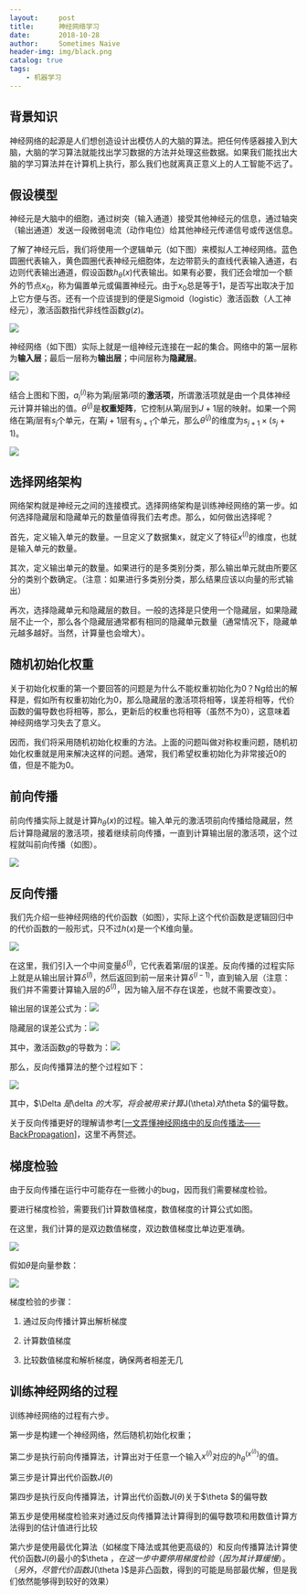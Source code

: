 ```yaml
---
layout:     post
title:      神经网络学习
date:       2018-10-28
author:     Sometimes Naive
header-img: img/black.png
catalog: true
tags:
    - 机器学习
---
```


## 背景知识

神经网络的起源是人们想创造设计出模仿人的大脑的算法。把任何传感器接入到大脑，大脑的学习算法就能找出学习数据的方法并处理这些数据。如果我们能找出大脑的学习算法并在计算机上执行，那么我们也就离真正意义上的人工智能不远了。

## 假设模型

神经元是大脑中的细胞，通过树突（输入通道）接受其他神经元的信息，通过轴突（输出通道）发送一段微弱电流（动作电位）给其他神经元传递信号或传送信息。

了解了神经元后，我们将使用一个逻辑单元（如下图）来模拟人工神经网络。蓝色圆圈代表输入，黄色圆圈代表神经元细胞体，左边带箭头的直线代表输入通道，右边则代表输出通道，假设函数$h_\theta (x)$代表输出。如果有必要，我们还会增加一个额外的节点$x_0$，称为偏置单元或偏置神经元。由于$x_0$总是等于1，是否写出取决于加上它方便与否。还有一个应该提到的便是Sigmoid（logistic）激活函数（人工神经元），激活函数指代非线性函数$g(z)$。

![](http://ww1.sinaimg.cn/large/9cc52ef9gy1fwmyej1onfj209506tt8p.jpg)

神经网络（如下图）实际上就是一组神经元连接在一起的集合。网络中的第一层称为**输入层**；最后一层称为**输出层**；中间层称为**隐藏层**。

![](http://ww1.sinaimg.cn/large/9cc52ef9gy1fwmz1en12lj20e608kdg6.jpg)

结合上图和下图，$a_i^{(i)}$称为第$j$层第$i$项的**激活项**，所谓激活项就是由一个具体神经元计算并输出的值。$\theta ^{(j)}$是**权重矩阵**，它控制从第$j$层到$J+1$层的映射。如果一个网络在第$j$层有$s_j$个单元，在第$j+1$层有$s_{j+1}$个单元，那么$\theta ^{(j)}$的维度为$s_{j+1}×(s_j+1)$。

![](http://ww1.sinaimg.cn/large/9cc52ef9gy1fwmzlo6x89j20cj03rt8x.jpg)

## 选择网络架构

 网络架构就是神经元之间的连接模式。选择网络架构是训练神经网络的第一步。如何选择隐藏层和隐藏单元的数量值得我们去考虑。那么，如何做出选择呢？

首先，定义输入单元的数量。一旦定义了数据集x，就定义了特征$x^{(i)}$的维度，也就是输入单元的数量。

其次，定义输出单元的数量。如果进行的是多类别分类，那么输出单元就由所要区分的类别个数确定。（注意：如果进行多类别分类，那么结果应该以向量的形式输出）

再次，选择隐藏单元和隐藏层的数目。一般的选择是只使用一个隐藏层，如果隐藏层不止一个，那么各个隐藏层通常都有相同的隐藏单元数量（通常情况下，隐藏单元越多越好。当然，计算量也会增大）。

## 随机初始化权重

关于初始化权重的第一个要回答的问题是为什么不能权重初始化为0？Ng给出的解释是，假如所有权重初始化为0，那么隐藏层的激活项将相等，误差将相等，代价函数的偏导数也将相等，那么，更新后的权重也将相等（虽然不为0），这意味着神经网络学习失去了意义。

因而，我们将采用随机初始化权重的方法。上面的问题叫做对称权重问题，随机初始化权重就是用来解决这样的问题。通常，我们希望权重初始化为非常接近0的值，但是不能为0。

## 前向传播

前向传播实际上就是计算$h_\theta (x)​$的过程。输入单元的激活项前向传播给隐藏层，然后计算隐藏层的激活项，接着继续前向传播，一直到计算输出层的激活项，这个过程就叫前向传播（如图）。

![](http://ww1.sinaimg.cn/large/9cc52ef9gy1fwn18ue52bj207m062aa6.jpg)

## 反向传播

我们先介绍一些神经网络的代价函数（如图），实际上这个代价函数是逻辑回归中的代价函数的一般形式，只不过$h(x)$是一个K维向量。

![](http://ww1.sinaimg.cn/large/9cc52ef9gy1fwnra7uma0j20ej04fjri.jpg)

在这里，我们引入一个中间变量$\delta ^{(l)}$，它代表着第$l$层的误差。反向传播的过程实际上就是从输出层计算$\delta ^{(l)}$，然后返回到前一层来计算$\delta ^{(l-1)}$，直到输入层（注意：我们并不需要计算输入层的$\delta ^{(l)}$，因为输入层不存在误差，也就不需要改变）。

输出层的误差公式为：![](http://ww1.sinaimg.cn/large/9cc52ef9gy1fwnnt3696lj202m00u0au.jpg)

隐藏层的误差公式为：![](http://ww1.sinaimg.cn/large/9cc52ef9gy1fwno00kaftj206l00y0rt.jpg)

其中，激活函数$g$的导数为：![](http://ww1.sinaimg.cn/large/9cc52ef9gy1fwno2hi2bpj206200t0ko.jpg)

那么，反向传播算法的整个过程如下：

![](http://ww1.sinaimg.cn/large/9cc52ef9gy1fwnoo74llaj20ek07xwfa.jpg)

其中，$\Delta $是$\delta $的大写，将会被用来计算$J(\theta)$对$\theta $的偏导数。

关于反向传播更好的理解请参考[[一文弄懂神经网络中的反向传播法——BackPropagation](https://www.cnblogs.com/charlotte77/p/5629865.html)]，这里不再赘述。

## 梯度检验

由于反向传播在运行中可能存在一些微小的bug，因而我们需要梯度检验。

要进行梯度检验，需要我们计算数值梯度，数值梯度的计算公式如图。

在这里，我们计算的是双边数值梯度，双边数值梯度比单边更准确。

![](http://ww1.sinaimg.cn/large/9cc52ef9gy1fwo05kiuasj20g807aq3g.jpg)

假如$\theta ​$是向量参数：

![](http://ww1.sinaimg.cn/large/9cc52ef9gy1fwo086ay0bj20fw08gjs1.jpg)

梯度检验的步骤：

1. 通过反向传播计算出解析梯度

2. 计算数值梯度

3. 比较数值梯度和解析梯度，确保两者相差无几


## 训练神经网络的过程

训练神经网络的过程有六步。

第一步是构建一个神经网络，然后随机初始化权重；

第二步是执行前向传播算法，计算出对于任意一个输入$x^{(i)}$对应的$h_{\theta }^{(x^{(i)})}$的值。

第三步是计算出代价函数$J(\theta )$

第四步是执行反向传播算法，计算出代价函数$J(\theta )$关于$\theta $的偏导数

第五步是使用梯度检验来对通过反向传播算法计算得到的偏导数项和用数值计算方法得到的估计值进行比较

第六步是使用最优化算法（如梯度下降法或其他更高级的）和反向传播算法计算使代价函数$J(\theta )$最小的$\theta $，在这一步中要停用梯度检验（因为其计算缓慢）。（另外，尽管代价函数$J(\theta )​$是非凸函数，得到的可能是局部最优解，但是我们依然能够得到较好的效果）

